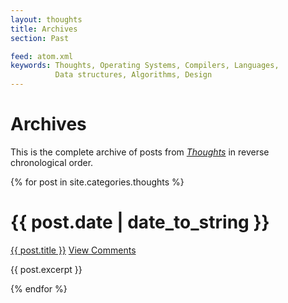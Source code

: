 ```yaml
---
layout: thoughts
title: Archives
section: Past

feed: atom.xml
keywords: Thoughts, Operating Systems, Compilers, Languages,
          Data structures, Algorithms, Design
---
```


Archives
========

This is the complete archive of posts from _[Thoughts](/thoughts)_
in reverse chronological order.

{% for post in site.categories.thoughts %}
<div class="section list">
  <h1>{{ post.date | date_to_string }}</h1>
  <p class="line">
  <a class="title" href="{{ post.url }}">{{ post.title }}</a>
  <a class="comments" href="{{ post.url }}#disqus_thread">View Comments</a>
  </p>
  <p class="excerpt">{{ post.excerpt }}</p>
</div>
{% endfor %}
